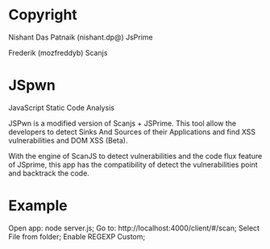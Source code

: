 Copyright
=====

Nishant Das Patnaik (nishant.dp@) JsPrime

Frederik (mozfreddyb) Scanjs

JSpwn
=====

JavaScript Static Code Analysis

JSPwn is a modified version of Scanjs + JSPrime.
This tool allow the developers to detect Sinks And Sources of their Applications and find XSS vulnerabilities and DOM XSS (Beta).

With the engine of ScanJS to detect vulnerabilities and the code flux feature of JSprime, this app has the compatibility of detect the vulnerabilities point and backtrack the code.

Example
=====

Open app: node server.js;
Go to: http://localhost:4000/client/#/scan;
Select File from folder;
Enable REGEXP Custom;
<Scan>
